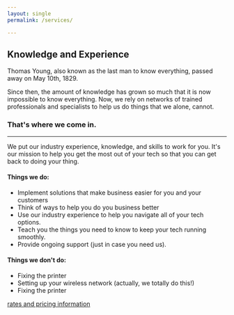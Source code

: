 ```yaml
---
layout: single
permalink: /services/

---
```


## Knowledge and Experience

Thomas Young, also known as the last man to know everything, passed away on May 10th, 1829. 

Since then, the amount of knowledge has grown so much that it is now impossible to know everything. Now, we rely on networks of trained professionals and specialists to help us do things that we alone, cannot.

### That's where we come in.
---
We put our industry experience, knowledge, and skills to work for you. It's our mission to help you get the most out of your tech so that you can get back to doing your thing. 

#### Things we do:
* Implement solutions that make business easier for you and your customers
* Think of ways to help you do you business better
* Use our industry experience to help you navigate all of your tech options.
* Teach you the things you need to know to keep your tech running smoothly.
* Provide ongoing support (just in case you need us).

#### Things we don't do:
* Fixing the printer
* Setting up your wireless network (actually, we totally do this!)
* Fixing the printer


[rates and pricing information](/rates/)

